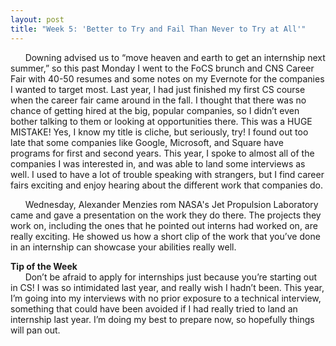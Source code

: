 ```yaml
---
layout: post
title: "Week 5: 'Better to Try and Fail Than Never to Try at All'"
---
```

&nbsp;&nbsp;&nbsp;&nbsp;&nbsp;&nbsp;Downing advised us to “move heaven and earth to get an internship next summer,” so this past Monday I went to the FoCS brunch and CNS Career Fair with 40-50 resumes and some notes on my Evernote for the companies I wanted to target most.  Last year, I had just finished my first CS course when the career fair came around in the fall.  I thought that there was no chance of getting hired at the big, popular companies, so I didn’t even bother talking to them or looking at opportunities there.  This was a HUGE MISTAKE! Yes, I know my title is cliche, but seriously, try!  I found out too late that some companies like Google, Microsoft, and Square have programs for first and second years.  This year, I spoke to almost all of the companies I was interested in, and was able to land some interviews as well.  I used to have a lot of trouble speaking with strangers, but I find career fairs exciting and enjoy hearing about the different work that companies do.

&nbsp;&nbsp;&nbsp;&nbsp;&nbsp;&nbsp;Wednesday, Alexander Menzies rom NASA's Jet Propulsion Laboratory came and gave a presentation on the work they do there.  The projects they work on, including the ones that he pointed out interns had worked on, are really exciting.  He showed us how a short clip of the work that you’ve done in an internship can showcase your abilities really well.

**Tip of the Week**   
&nbsp;&nbsp;&nbsp;&nbsp;&nbsp;&nbsp;Don’t be afraid to apply for internships just because you’re starting out in CS!  I was so intimidated last year, and really wish I hadn’t been.  This year, I’m going into my interviews with no prior exposure to a technical interview, something that could have been avoided if I had really tried to land an internship last year.  I’m doing my best to prepare now, so hopefully things will pan out.
